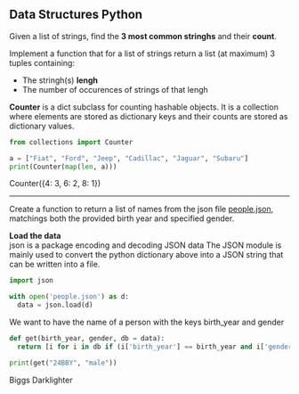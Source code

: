 ## Data Structures Python

Given a list of strings, find the **3 most common stringhs** and their **count**. 

Implement a function that for a list of strings return a list (at maximum) 3 tuples containing:
*  The stringh(s) **lengh**
*  The number of occurences of strings of that lengh

**Counter** is a dict subclass for counting hashable objects. 
It is a collection where elements are stored as dictionary keys and their counts are stored as dictionary values.
```python 
from collections import Counter
```

```python
a = ["Fiat", "Ford", "Jeep", "Cadillac", "Jaguar", "Subaru"]
print(Counter(map(len, a)))
```

Counter({4: 3, 6: 2, 8: 1})

---
Create a function to return a list of names from the json file [people.json](https://github.com/Fictizia/Master-en-Big-Data-y-Machine-Learning_ed1/blob/master/capitulo_2/resources/people.json), matchings
both the provided birth year and specified gender.


**Load the data**\
json is a package encoding and decoding JSON data
The JSON module is mainly used to convert the python dictionary above into a JSON string that can be written into a file.
```python
import json
```
```python
with open('people.json') as d:
  data = json.load(d)
```
We want to have the name of a person with the keys birth_year and gender
```python
def get(birth_year, gender, db = data):
  return [i for i in db if (i['birth_year'] == birth_year and i['gender'] == gender)][0]['name']
 ```
 ```python
 print(get("24BBY", "male"))
 ```
Biggs Darklighter
